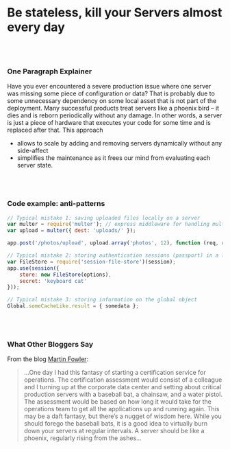 # Be stateless, kill your Servers almost every day

<br/><br/>


### One Paragraph Explainer

Have you ever encountered a severe production issue where one server was missing some piece of configuration or data? That is probably due to some unnecessary dependency on some local asset that is not part of the deployment. Many successful products treat servers like a phoenix bird – it dies and is reborn periodically without any damage. In other words, a server is just a piece of hardware that executes your code for some time and is replaced after that.
This approach

- allows to scale by adding and removing servers dynamically without any side-affect 
- simplifies the maintenance as it frees our mind from evaluating each server state.

<br/><br/>


### Code example: anti-patterns

```javascript
// Typical mistake 1: saving uploaded files locally on a server
var multer = require('multer'); // express middleware for handling multipart uploads
var upload = multer({ dest: 'uploads/' });

app.post('/photos/upload', upload.array('photos', 12), function (req, res, next) {});

// Typical mistake 2: storing authentication sessions (passport) in a local file or memory
var FileStore = require('session-file-store')(session);
app.use(session({
    store: new FileStore(options),
    secret: 'keyboard cat'
}));

// Typical mistake 3: storing information on the global object
Global.someCacheLike.result = { somedata };
```

<br/><br/>

### What Other Bloggers Say
From the blog [Martin Fowler](https://martinfowler.com/bliki/PhoenixServer.html):
> ...One day I had this fantasy of starting a certification service for operations. The certification assessment would consist of a colleague and I turning up at the corporate data center and setting about critical production servers with a baseball bat, a chainsaw, and a water pistol. The assessment would be based on how long it would take for the operations team to get all the applications up and running again. This may be a daft fantasy, but there’s a nugget of wisdom here. While you should forego the baseball bats, it is a good idea to virtually burn down your servers at regular intervals. A server should be like a phoenix, regularly rising from the ashes...
 
<br/><br/>
